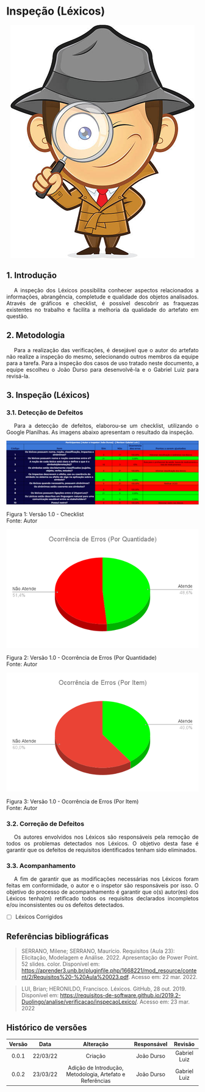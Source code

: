 # Inspeção (Léxicos)

<div class="container">
    <div class="row">
        <div class="col">
            <p align = "center">
                <img src="https://raw.githubusercontent.com/Requisitos-de-Software/2021.2-MedSUS/main/docs/assets/inspector_image.jpg">
            </p>
        </div>
    </div>
</div>

## 1. Introdução

<p style="text-indent: 20px; text-align: justify">
A inspeção dos Léxicos possibilita conhecer aspectos relacionados a informações, abrangência, completude e qualidade dos objetos analisados. Através de gráficos e checklist, é possível descobrir as fraquezas existentes no trabalho e facilita a melhoria da qualidade do artefato em questão.
</p>

## 2. Metodologia

<p style="text-indent: 20px; text-align: justify">
Para a realização das verificações, é desejável que o autor do artefato não realize a inspeção do mesmo, selecionando outros membros da equipe para a tarefa. Para a inspeção dos casos de uso tratado neste documento, a equipe escolheu o João Durso para desenvolvê-la e o Gabriel Luiz para revisá-la.
</p>

## 3. Inspeção (Léxicos)

### 3.1. Detecção de Defeitos

<p style="text-indent: 20px; text-align: justify">
Para a detecção de defeitos, elaborou-se um checklist, utilizando o Google Planilhas. As imagens abaixo apresentam o resultado da inspeção.
</p>

<div class="container">
    <div class="row">
        <div class="col">
            <p align = "center">
                <img src="https://raw.githubusercontent.com/Requisitos-de-Software/2021.2-MedSUS/main/docs/assets/verification/lexicon/checklist.png">
                <figcaption>Figura 1: Versão 1.0 - Checklist</figcaption>
                <figcaption>Fonte: Autor</figcaption>
            </p>
        </div>
    </div>
</div>

<div class="container">
    <div class="row">
        <div class="col">
            <p align = "center">
                <img src="https://raw.githubusercontent.com/Requisitos-de-Software/2021.2-MedSUS/main/docs/assets/verification/lexicon/grafico_quantidade.png">
                <figcaption>Figura 2: Versão 1.0 - Ocorrência de Erros (Por Quantidade) </figcaption>
                <figcaption>Fonte: Autor</figcaption>
            </p>
        </div>
    </div>
</div>

<div class="container">
    <div class="row">
        <div class="col">
            <p align = "center">
                <img src="https://raw.githubusercontent.com/Requisitos-de-Software/2021.2-MedSUS/main/docs/assets/verification/lexicon/grafico_item.png">
                <figcaption>Figura 3: Versão 1.0 - Ocorrência de Erros (Por Item) </figcaption>
                <figcaption>Fonte: Autor</figcaption>
            </p>
        </div>
    </div>
</div>

### 3.2. Correção de Defeitos

<p style="text-indent: 20px; text-align: justify">
Os autores envolvidos nos Léxicos são responsáveis pela remoção de todos os problemas detectados nos Léxicos. O objetivo desta fase é garantir que os defeitos de requisitos identificados tenham sido eliminados.
</p>

### 3.3. Acompanhamento

<p style="text-indent: 20px; text-align: justify">
A fim de garantir que as modificações necessárias nos Léxicos foram feitas em conformidade, o autor e o inspetor são responsáveis por isso. O objetivo do processo de acompanhamento é garantir que o(s) autor(es) dos Léxicos tenha(m) retificado todos os requisitos declarados incompletos e/ou inconsistentes ou os defeitos detectados.
</p>

- [ ] Léxicos Corrigidos

## Referências bibliográficas

> SERRANO, Milene; SERRANO, Maurício. Requisitos (Aula 23): Elicitação, Modelagem e Análise. 2022. Apresentação de Power Point. 52 slides. color. Disponível em: https://aprender3.unb.br/pluginfile.php/1668221/mod_resource/content/2/Requisitos%20-%20Aula%20023.pdf. Acesso em: 22 mar. 2022.

> LUI, Brian; HERONILDO, Francisco. Léxicos. GitHub, 28 out. 2019. Disponível em: https://requisitos-de-software.github.io/2019.2-Duolingo/analise/verificacao/inspecaoLexico/. Acesso em: 23 mar. 2022

## Histórico de versões

| Versão |   Data   |                         Alteração                         | Responsável |   Revisão    |
| :----: | :------: | :-------------------------------------------------------: | :---------: | :----------: |
| 0.0.1  | 22/03/22 |                          Criação                          | João Durso  | Gabriel Luiz |
| 0.0.2  | 23/03/22 | Adição de Introdução, Metodologia, Artefato e Referências | João Durso  | Gabriel Luiz |

